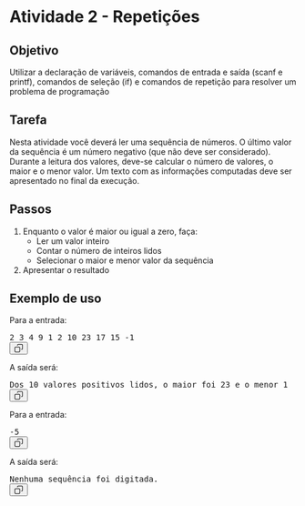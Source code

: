 
<div class="css-s24vha"><h1 data-sourcepos="1:1-1:28">Atividade 2 - Repetições</h1>
<h2 data-sourcepos="4:3-4:14">Objetivo</h2>
<p data-sourcepos="6:3-6:174">Utilizar a declaração de variáveis, comandos de entrada e saída (scanf e printf), comandos de seleção (if) e comandos de repetição para resolver um problema de programação</p>
<h2 data-sourcepos="8:3-8:12">Tarefa</h2>
<p data-sourcepos="9:3-9:317">Nesta atividade você deverá ler uma sequência de números. O último valor da sequência é um número negativo (que não deve ser considerado). Durante a leitura dos valores, deve-se calcular o número de valores, o maior e o menor valor. Um texto com as informações computadas deve ser apresentado no final da execução.</p>
<h2 data-sourcepos="11:3-11:12">Passos</h2>
<ol data-sourcepos="12:3-16:30">
<li data-sourcepos="12:3-15:53">Enquanto o valor é maior ou igual a zero, faça:
<ul data-sourcepos="13:6-15:53">
<li data-sourcepos="13:6-13:28">Ler um valor inteiro</li>
<li data-sourcepos="14:6-14:41">Contar o número de inteiros lidos</li>
<li data-sourcepos="15:6-15:53">Selecionar o maior e menor valor da sequência</li>
</ul>
</li>
<li data-sourcepos="16:3-16:30">Apresentar o resultado</li>
</ol>
<h2 data-sourcepos="18:1-18:18">Exemplo de uso</h2>
<p data-sourcepos="20:1-20:16">Para a entrada:</p>
<pre data-sourcepos="21:1-23:4"><div class="css-4g8ex7"><div class="css-1ulik5s"><code class="css-1uyekwq" style="font-size: 14px; tab-size: 2; word-break: break-word; white-space: break-spaces; overflow-wrap: anywhere; cursor: text;"><div class="css-a1fbvo"><span class="css-1okvcqf">2 3 4 9 1 2 10 23 17 15 -1</span></div></code><div class="css-end0zc"><div class="css-ggepfv"><div class="css-36v8q4"><button type="button" aria-label="Copy code to clipboard" class="css-1c6n1vh" style="--height: 24px; --width: 24px;"><svg preserveAspectRatio="xMidYMin" width="16" height="16" viewBox="0 0 24 24" fill="currentColor" aria-hidden="true" class="css-492dz9" style="--size: 16px; --rotate: 0deg;"><path fill-rule="evenodd" clip-rule="evenodd" d="M9.05546 2.05546C9.57118 1.53973 10.2707 1.25 11 1.25H20C20.7293 1.25 21.4288 1.53973 21.9445 2.05546C22.4603 2.57118 22.75 3.27065 22.75 4V13C22.75 13.7293 22.4603 14.4288 21.9445 14.9445C21.4288 15.4603 20.7293 15.75 20 15.75H19C18.5858 15.75 18.25 15.4142 18.25 15C18.25 14.5858 18.5858 14.25 19 14.25H20C20.3315 14.25 20.6495 14.1183 20.8839 13.8839C21.1183 13.6495 21.25 13.3315 21.25 13V4C21.25 3.66848 21.1183 3.35054 20.8839 3.11612C20.6495 2.8817 20.3315 2.75 20 2.75H11C10.6685 2.75 10.3505 2.8817 10.1161 3.11612C9.8817 3.35054 9.75 3.66848 9.75 4V5C9.75 5.41421 9.41421 5.75 9 5.75C8.58579 5.75 8.25 5.41421 8.25 5V4C8.25 3.27065 8.53973 2.57118 9.05546 2.05546ZM1.25 11C1.25 9.48122 2.48122 8.25 4 8.25H13C14.5188 8.25 15.75 9.48122 15.75 11V20C15.75 21.5188 14.5188 22.75 13 22.75H4C2.48122 22.75 1.25 21.5188 1.25 20V11ZM4 9.75C3.30964 9.75 2.75 10.3096 2.75 11V20C2.75 20.6904 3.30964 21.25 4 21.25H13C13.6904 21.25 14.25 20.6904 14.25 20V11C14.25 10.3096 13.6904 9.75 13 9.75H4Z"></path></svg></button></div></div></div></div></div></pre>
<p data-sourcepos="25:1-25:14">A saída será:</p>
<pre data-sourcepos="26:1-28:4"><div class="css-4g8ex7"><div class="css-1ulik5s"><code class="css-1uyekwq" style="font-size: 14px; tab-size: 2; word-break: break-word; white-space: break-spaces; overflow-wrap: anywhere; cursor: text;"><div class="css-a1fbvo"><span class="css-1okvcqf">Dos 10 valores positivos lidos, o maior foi 23 e o menor 1</span></div></code><div class="css-end0zc"><div class="css-ggepfv"><div class="css-36v8q4"><button type="button" aria-label="Copy code to clipboard" class="css-1c6n1vh" style="--height: 24px; --width: 24px;"><svg preserveAspectRatio="xMidYMin" width="16" height="16" viewBox="0 0 24 24" fill="currentColor" aria-hidden="true" class="css-492dz9" style="--size: 16px; --rotate: 0deg;"><path fill-rule="evenodd" clip-rule="evenodd" d="M9.05546 2.05546C9.57118 1.53973 10.2707 1.25 11 1.25H20C20.7293 1.25 21.4288 1.53973 21.9445 2.05546C22.4603 2.57118 22.75 3.27065 22.75 4V13C22.75 13.7293 22.4603 14.4288 21.9445 14.9445C21.4288 15.4603 20.7293 15.75 20 15.75H19C18.5858 15.75 18.25 15.4142 18.25 15C18.25 14.5858 18.5858 14.25 19 14.25H20C20.3315 14.25 20.6495 14.1183 20.8839 13.8839C21.1183 13.6495 21.25 13.3315 21.25 13V4C21.25 3.66848 21.1183 3.35054 20.8839 3.11612C20.6495 2.8817 20.3315 2.75 20 2.75H11C10.6685 2.75 10.3505 2.8817 10.1161 3.11612C9.8817 3.35054 9.75 3.66848 9.75 4V5C9.75 5.41421 9.41421 5.75 9 5.75C8.58579 5.75 8.25 5.41421 8.25 5V4C8.25 3.27065 8.53973 2.57118 9.05546 2.05546ZM1.25 11C1.25 9.48122 2.48122 8.25 4 8.25H13C14.5188 8.25 15.75 9.48122 15.75 11V20C15.75 21.5188 14.5188 22.75 13 22.75H4C2.48122 22.75 1.25 21.5188 1.25 20V11ZM4 9.75C3.30964 9.75 2.75 10.3096 2.75 11V20C2.75 20.6904 3.30964 21.25 4 21.25H13C13.6904 21.25 14.25 20.6904 14.25 20V11C14.25 10.3096 13.6904 9.75 13 9.75H4Z"></path></svg></button></div></div></div></div></div></pre>
<p data-sourcepos="30:1-30:16">Para a entrada:</p>
<pre data-sourcepos="31:1-33:4"><div class="css-4g8ex7"><div class="css-1ulik5s"><code class="css-1uyekwq" style="font-size: 14px; tab-size: 2; word-break: break-word; white-space: break-spaces; overflow-wrap: anywhere; cursor: text;"><div class="css-a1fbvo"><span class="css-1okvcqf">-5</span></div></code><div class="css-end0zc"><div class="css-ggepfv"><div class="css-36v8q4"><button type="button" aria-label="Copy code to clipboard" class="css-1c6n1vh" style="--height: 24px; --width: 24px;"><svg preserveAspectRatio="xMidYMin" width="16" height="16" viewBox="0 0 24 24" fill="currentColor" aria-hidden="true" class="css-492dz9" style="--size: 16px; --rotate: 0deg;"><path fill-rule="evenodd" clip-rule="evenodd" d="M9.05546 2.05546C9.57118 1.53973 10.2707 1.25 11 1.25H20C20.7293 1.25 21.4288 1.53973 21.9445 2.05546C22.4603 2.57118 22.75 3.27065 22.75 4V13C22.75 13.7293 22.4603 14.4288 21.9445 14.9445C21.4288 15.4603 20.7293 15.75 20 15.75H19C18.5858 15.75 18.25 15.4142 18.25 15C18.25 14.5858 18.5858 14.25 19 14.25H20C20.3315 14.25 20.6495 14.1183 20.8839 13.8839C21.1183 13.6495 21.25 13.3315 21.25 13V4C21.25 3.66848 21.1183 3.35054 20.8839 3.11612C20.6495 2.8817 20.3315 2.75 20 2.75H11C10.6685 2.75 10.3505 2.8817 10.1161 3.11612C9.8817 3.35054 9.75 3.66848 9.75 4V5C9.75 5.41421 9.41421 5.75 9 5.75C8.58579 5.75 8.25 5.41421 8.25 5V4C8.25 3.27065 8.53973 2.57118 9.05546 2.05546ZM1.25 11C1.25 9.48122 2.48122 8.25 4 8.25H13C14.5188 8.25 15.75 9.48122 15.75 11V20C15.75 21.5188 14.5188 22.75 13 22.75H4C2.48122 22.75 1.25 21.5188 1.25 20V11ZM4 9.75C3.30964 9.75 2.75 10.3096 2.75 11V20C2.75 20.6904 3.30964 21.25 4 21.25H13C13.6904 21.25 14.25 20.6904 14.25 20V11C14.25 10.3096 13.6904 9.75 13 9.75H4Z"></path></svg></button></div></div></div></div></div></pre>
<p data-sourcepos="35:1-35:14">A saída será:</p>
<pre data-sourcepos="36:1-38:4"><div class="css-4g8ex7"><div class="css-1ulik5s"><code class="css-1uyekwq" style="font-size: 14px; tab-size: 2; word-break: break-word; white-space: break-spaces; overflow-wrap: anywhere; cursor: text;"><div class="css-a1fbvo"><span class="css-1okvcqf">Nenhuma sequência foi digitada.</span></div></code><div class="css-end0zc"><div class="css-ggepfv"><div class="css-36v8q4"><button type="button" aria-label="Copy code to clipboard" class="css-1c6n1vh" style="--height: 24px; --width: 24px;"><svg preserveAspectRatio="xMidYMin" width="16" height="16" viewBox="0 0 24 24" fill="currentColor" aria-hidden="true" class="css-492dz9" style="--size: 16px; --rotate: 0deg;"><path fill-rule="evenodd" clip-rule="evenodd" d="M9.05546 2.05546C9.57118 1.53973 10.2707 1.25 11 1.25H20C20.7293 1.25 21.4288 1.53973 21.9445 2.05546C22.4603 2.57118 22.75 3.27065 22.75 4V13C22.75 13.7293 22.4603 14.4288 21.9445 14.9445C21.4288 15.4603 20.7293 15.75 20 15.75H19C18.5858 15.75 18.25 15.4142 18.25 15C18.25 14.5858 18.5858 14.25 19 14.25H20C20.3315 14.25 20.6495 14.1183 20.8839 13.8839C21.1183 13.6495 21.25 13.3315 21.25 13V4C21.25 3.66848 21.1183 3.35054 20.8839 3.11612C20.6495 2.8817 20.3315 2.75 20 2.75H11C10.6685 2.75 10.3505 2.8817 10.1161 3.11612C9.8817 3.35054 9.75 3.66848 9.75 4V5C9.75 5.41421 9.41421 5.75 9 5.75C8.58579 5.75 8.25 5.41421 8.25 5V4C8.25 3.27065 8.53973 2.57118 9.05546 2.05546ZM1.25 11C1.25 9.48122 2.48122 8.25 4 8.25H13C14.5188 8.25 15.75 9.48122 15.75 11V20C15.75 21.5188 14.5188 22.75 13 22.75H4C2.48122 22.75 1.25 21.5188 1.25 20V11ZM4 9.75C3.30964 9.75 2.75 10.3096 2.75 11V20C2.75 20.6904 3.30964 21.25 4 21.25H13C13.6904 21.25 14.25 20.6904 14.25 20V11C14.25 10.3096 13.6904 9.75 13 9.75H4Z"></path></svg></button></div></div></div></div></div></pre></div>
